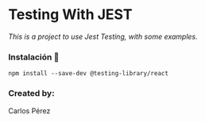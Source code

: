 
# Testing With JEST

_This is a project to use Jest Testing, with some examples._

### Instalación 🔧


```
npm install --save-dev @testing-library/react
```
### Created by:

Carlos Pérez
